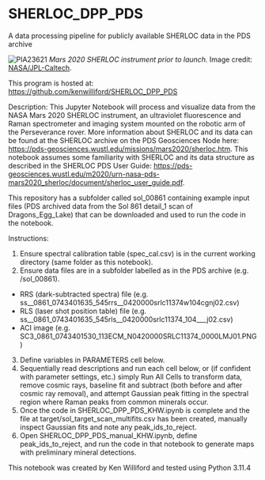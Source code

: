 # SHERLOC_DPP_PDS

A data processing pipeline for publicly available SHERLOC data in the PDS archive

![PIA23621](https://github.com/kenwilliford/SHERLOC_DPP_PDS/assets/132492136/888bbe9e-169e-4834-adbf-d4f56715243b)
*Mars 2020 SHERLOC instrument prior to launch.* Image credit: [NASA/JPL-Caltech](https://mars.nasa.gov/resources/24778/close-up-of-nasas-mars-2020-rovers-sherloc-instrument/).

This program is hosted at: https://github.com/kenwilliford/SHERLOC_DPP_PDS

Description: This Jupyter Notebook will process and visualize data from the NASA Mars 2020 SHERLOC instrument, an ultraviolet fluorescence and Raman spectrometer and imaging system mounted on the robotic arm of the Perseverance rover. More information about SHERLOC and its data can be found at the SHERLOC archive on the PDS Geosciences Node here: https://pds-geosciences.wustl.edu/missions/mars2020/sherloc.htm. This notebook assumes some familiarity with SHERLOC and its data structure as described in the SHERLOC PDS User Guide: https://pds-geosciences.wustl.edu/m2020/urn-nasa-pds-mars2020_sherloc/document/sherloc_user_guide.pdf.

This repository has a subfolder called sol_00861 containing example input files (PDS archived data from the Sol 861 detail_1 scan of Dragons_Egg_Lake) that can be downloaded and used to run the code in the notebook.

Instructions:

1. Ensure spectral calibration table (spec_cal.csv) is in the current working directory (same folder as this notebook).
2. Ensure data files are in a subfolder labelled as in the PDS archive (e.g. /sol_00861).
- RRS (dark-subtracted spectra) file (e.g. ss__0861_0743401635_545rrs__0420000srlc11374w104cgnj02.csv)
- RLS (laser shot position table) file (e.g. ss__0861_0743401635_545rls__0420000srlc11374_104___j02.csv)
- ACI image (e.g. SC3_0861_0743401530_113ECM_N0420000SRLC11374_0000LMJ01.PNG)
3. Define variables in PARAMETERS cell below.
4. Sequentially read descriptions and run each cell below, or (if confident with parameter settings, etc.) simply Run All Cells to transform data, remove cosmic rays, baseline fit and subtract (both before and after cosmic ray removal), and attempt Gaussian peak fitting in the spectral region where Raman peaks from common minerals occur.
5. Once the code in SHERLOC_DPP_PDS_KHW.ipynb is complete and the file at target/sol_target_scan_multifits.csv has been created, manually inspect Gaussian fits and note any peak_ids_to_reject.
6. Open SHERLOC_DPP_PDS_manual_KHW.ipynb, define peak_ids_to_reject, and run the code in that notebook to generate maps with preliminary mineral detections.

This notebook was created by Ken Williford and tested using Python 3.11.4
